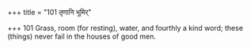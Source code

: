 +++
title = "101 तृणानि भूमिर्"

+++
101	Grass, room (for resting), water, and fourthly a kind word; these (things) never fail in the houses of good men.